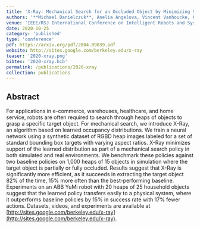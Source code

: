```yaml
---
title: 'X-Ray: Mechanical Search for an Occluded Object by Minimizing Support of Learned Occupancy Distributions'
authors: '**Michael Danielczuk**, Anelia Angelova, Vincent Vanhoucke, Ken Goldberg'
venue: 'IEEE/RSJ International Conference on Intelligent Robots and Systems (IROS)'
date: 2020-10-25
category: 'published'
type: 'conference'
pdf: https://arxiv.org/pdf/2004.09039.pdf
website: http://sites.google.com/berkeley.edu/x-ray
teaser: '2020-xray.png'
bibtex: '2020-xray.bib'
permalink: /publications/2020-xray
collection: publications
---
```


Abstract
-------
For applications in e-commerce, warehouses, healthcare, and home service, robots are often required to search through heaps of objects to grasp a specific target object. For mechanical search, we introduce X-Ray, an algorithm based on learned occupancy distributions. We train a neural network using a synthetic dataset of RGBD heap images labeled for a set of standard bounding box targets with varying aspect ratios. X-Ray minimizes support of the learned distribution as part of a mechanical search policy in both simulated and real environments. We benchmark these policies against two baseline policies on 1,000 heaps of 15 objects in simulation where the target object is partially or fully occluded. Results suggest that X-Ray is significantly more efficient, as it succeeds in extracting the target object 82% of the time, 15% more often than the best-performing baseline. Experiments on an ABB YuMi robot with 20 heaps of 25 household objects suggest that the learned policy transfers easily to a physical system, where it outperforms baseline policies by 15% in success rate with 17% fewer actions. Datasets, videos, and experiments are available at [http://sites.google.com/berkeley.edu/x-ray](http://sites.google.com/berkeley.edu/x-ray).
